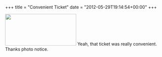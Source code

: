 +++
title = "Convenient Ticket"
date = "2012-05-29T19:14:54+00:00"
+++

<img src="/sites/default/files/daily/ticket.png" style="width: 230px; height: 103px;" />
Yeah, that ticket was really convenient.  Thanks photo notice.
			